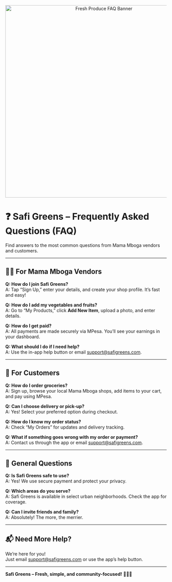 <p align="center">
  <img src="https://www.gainhealth.org/sites/default/files/2025-02/dsc07855.jpg" alt="Fresh Produce FAQ Banner" width="600"/>
</p>

# ❓ Safi Greens – Frequently Asked Questions (FAQ)

Find answers to the most common questions from Mama Mboga vendors and customers.

---

## 🧑‍🌾 For Mama Mboga Vendors

**Q: How do I join Safi Greens?**  
A: Tap “Sign Up,” enter your details, and create your shop profile. It’s fast and easy!

**Q: How do I add my vegetables and fruits?**  
A: Go to “My Products,” click **Add New Item**, upload a photo, and enter details.

**Q: How do I get paid?**  
A: All payments are made securely via MPesa. You’ll see your earnings in your dashboard.

**Q: What should I do if I need help?**  
A: Use the in-app help button or email [support@safigreens.com](mailto:support@safigreens.com).

---

## 🛒 For Customers

**Q: How do I order groceries?**  
A: Sign up, browse your local Mama Mboga shops, add items to your cart, and pay using MPesa.

**Q: Can I choose delivery or pick-up?**  
A: Yes! Select your preferred option during checkout.

**Q: How do I know my order status?**  
A: Check “My Orders” for updates and delivery tracking.

**Q: What if something goes wrong with my order or payment?**  
A: Contact us through the app or email [support@safigreens.com](mailto:support@safigreens.com).

---

## 🌟 General Questions

**Q: Is Safi Greens safe to use?**  
A: Yes! We use secure payment and protect your privacy.

**Q: Which areas do you serve?**  
A: Safi Greens is available in select urban neighborhoods. Check the app for coverage.

**Q: Can I invite friends and family?**  
A: Absolutely! The more, the merrier.

---

## 📬 Need More Help?

We’re here for you!  
Just email [support@safigreens.com](mailto:support@safigreens.com) or use the app’s help button.

---

**Safi Greens – Fresh, simple, and community-focused!** 🥬🍅🥕
